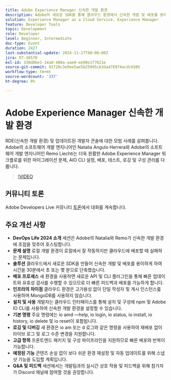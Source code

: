 ```yaml
---
title: Adobe Experience Manager 신속한 개발 환경
description: Adobe의 새로운 SDK을 통해 클라우드 환경에서 신속한 개발 및 배포를 용이하게 하여 배포 시간을 크게 단축하고 DevOps Life 2024에서 설명한 대로 빠른 업데이트, 라이브 로그 및 고급 구성 옵션을 지원합니다.
solution: Experience Manager as a Cloud Service, Experience Manager
feature: Developer Tools
topic: Development
role: Developer
level: Beginner, Intermediate
doc-type: Event
duration: 2427
last-substantial-update: 2024-11-27T00:00:00Z
jira: KT-16570
exl-id: 330d8be1-14a0-488a-aae0-ee90e1f7621e
source-git-commit: 91f20c3e9ee5ae5b259d5cb3da476974acdc6585
workflow-type: tm+mt
source-wordcount: '337'
ht-degree: 0%

---
```


# Adobe Experience Manager 신속한 개발 환경

RDE(신속한 개발 환경) 및 업데이트된 개발자 콘솔에 대한 모범 사례를 살펴봅니다. Adobe의 소프트웨어 개발 엔지니어인 Natalia Angulo Herrera와 Adobe의 소프트웨어 개발 엔지니어인 Remo Liechti는 더욱 원활한 Adobe Experience Manager 워크플로를 위한 마이그레이션 문제, AIO CLI 설정, 배포, 테스트, 로깅 및 구성 관리를 다룹니다.

>[!VIDEO](https://video.tv.adobe.com/v/3440397/?learn=on&enablevpops)


## 커뮤니티 토론

Adobe Developers Live 커뮤니티 [토론](https://adobe.ly/3UJluDo)에서 대화를 계속합니다.

## 주요 개선 사항

* **DevOps Life 2024 소개** 세션은 Adobe의 Natalia와 Remo가 신속한 개발 환경에 초점을 맞추어 호스팅합니다.
* **문제 설명** 로컬 개발 환경이 로컬에서 잘 작동하지만 클라우드에 배포할 때 실패하는 문제입니다.
* **솔루션** 클라우드에서 새로운 SDK을 만들어 신속한 개발 및 배포를 용이하게 하여 시간을 30분에서 초 또는 몇 분으로 단축했습니다.
* **배포 프로세스** 새 환경을 사용하면 새로운 API 및 CLI 플러그인을 통해 빠른 업데이트와 유효성 검사를 수행할 수 있으므로 더 빠른 피드백과 배포를 가능하게 합니다.
* **인프라의 차이점** 클라우드 환경은 고가용성 없이 단일 작성자 및 게시 인스턴스를 사용하며 MongoDB를 사용하지 않습니다.
* **설치 및 사용** 개발자는 클라우드 인터페이스를 통해 설치 및 구성에 npm 및 Adobe IO CLI를 사용하여 신속한 개발 환경을 설정할 수 있습니다.
* **기본 명령** 주요 명령에는 io amd —help, io login, io status, io install, io history, io delete 및 io reset이 포함됩니다.
* **로깅 및 디버깅** 새 환경은 io am 또는 d 로그와 같은 명령을 사용하여 재배포 없이 라이브 로그 및 로그 수준 변경을 지원합니다.
* **고급 항목** 프론트엔드 패키지 및 구성 파이프라인을 지원하므로 빠른 배포와 반복이 가능합니다.
* **예정된 기능** 콘텐츠 손실 없이 보다 쉬운 환경 재설정 및 자동 업데이트를 위해 스냅샷 기능을 도입할 계획입니다.
* **Q&amp;A 및 피드백** 세션에서는 개발팀과의 실시간 상호 작용 및 피드백을 위해 참가자가 Discord 채널에 참여할 것을 권장합니다.
